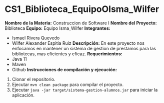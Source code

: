 # CS1_Biblioteca_EquipoOIsma_Wilfer
**Nombre de la Materia:** Construccion de Software I
**Nombre del Proyecto:** Biblioteca
**Equipo:** Equipo Isma_Wilfer
**Integrantes:**
* Ismael Rivera Quevedo
* Wilfer Alexander Espitia Ruiz
**Descripción:**
En este proyecto nos enfocamos en mantener un sistema de gestion de prestamos para las bibliotecas, mas eficientes y eficaz.
**Requerimientos:**
* Java 11
* Maven
* Github
**Instrucciones de compilación y ejecución:**
1. Clonar el repositorio.
2. Ejecutar `mvn clean package` para compilar el proyecto.
3. Ejecutar `java -jar target/sistema-gestion-alumnos.jar` para iniciar la
aplicación.
